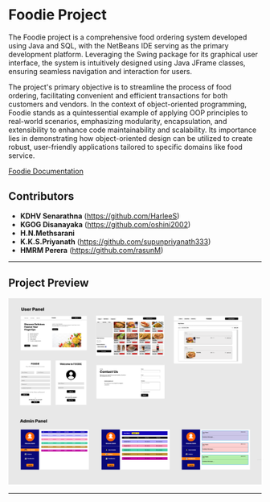 # Foodie Project

The Foodie project is a comprehensive food ordering system developed using Java and SQL, with the NetBeans IDE serving as the primary development platform. Leveraging the Swing package for its graphical user interface, the system is intuitively designed using Java JFrame classes, ensuring seamless navigation and interaction for users.

The project's primary objective is to streamline the process of food ordering, facilitating convenient and efficient transactions for both customers and vendors. In the context of object-oriented programming, Foodie stands as a quintessential example of applying OOP principles to real-world scenarios, emphasizing modularity, encapsulation, and extensibility to enhance code maintainability and scalability. Its importance lies in demonstrating how object-oriented design can be utilized to create robust, user-friendly applications tailored to specific domains like food service.

[Foodie Documentation](Foodie_Documentation.pdf)



## Contributors

- **KDHV Senarathna** (https://github.com/HarleeS)
- **KGOG Disanayaka** (https://github.com/oshini2002)
- **H.N.Methsarani** 
- **K.K.S.Priyanath** (https://github.com/supunpriyanath333)
- **HMRM Perera** (https://github.com/rasunM)

---

## Project Preview

![Foodie Layout Preview](Overview.png)

---

